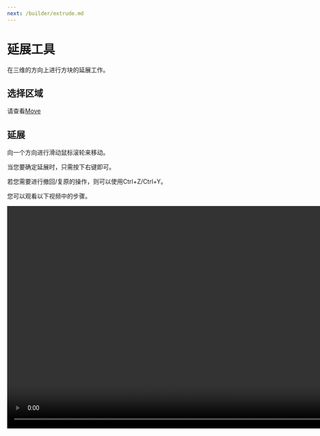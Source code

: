 ```yaml
---
next: /builder/extrude.md
---
```


# 延展工具

在三维的方向上进行方块的延展工作。

## 选择区域
请查看[Move](move.md)

## 延展

向一个方向进行滑动鼠标滚轮来移动。

当您要确定延展时，只需按下右键即可。

若您需要进行撤回/复原的操作，则可以使用Ctrl+Z/Ctrl+Y。

您可以观看以下视频中的步骤。

<video width="960" height="520" controls autoplay loop>
    <source src="/images/SmearTool.mp4" type="video/mp4">
</video>
